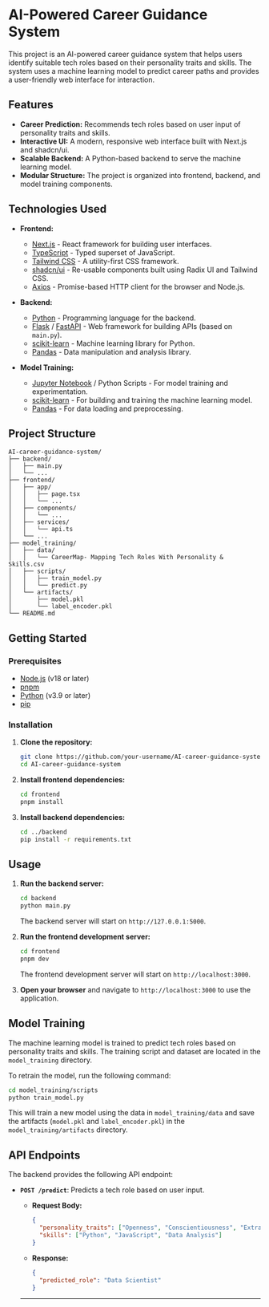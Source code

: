 # AI-Powered Career Guidance System

This project is an AI-powered career guidance system that helps users identify suitable tech roles based on their personality traits and skills. The system uses a machine learning model to predict career paths and provides a user-friendly web interface for interaction.

## Features

*   **Career Prediction:** Recommends tech roles based on user input of personality traits and skills.
*   **Interactive UI:** A modern, responsive web interface built with Next.js and shadcn/ui.
*   **Scalable Backend:** A Python-based backend to serve the machine learning model.
*   **Modular Structure:** The project is organized into frontend, backend, and model training components.

## Technologies Used

*   **Frontend:**
    *   [Next.js](https://nextjs.org/) - React framework for building user interfaces.
    *   [TypeScript](https://www.typescriptlang.org/) - Typed superset of JavaScript.
    *   [Tailwind CSS](https://tailwindcss.com/) - A utility-first CSS framework.
    *   [shadcn/ui](https://ui.shadcn.com/) - Re-usable components built using Radix UI and Tailwind CSS.
    *   [Axios](https://axios-http.com/) - Promise-based HTTP client for the browser and Node.js.

*   **Backend:**
    *   [Python](https://www.python.org/) - Programming language for the backend.
    *   [Flask](https://flask.palletsprojects.com/) / [FastAPI](https://fastapi.tiangolo.com/) - Web framework for building APIs (based on `main.py`).
    *   [scikit-learn](https://scikit-learn.org/stable/) - Machine learning library for Python.
    *   [Pandas](https://pandas.pydata.org/) - Data manipulation and analysis library.

*   **Model Training:**
    *   [Jupyter Notebook](https://jupyter.org/) / Python Scripts - For model training and experimentation.
    *   [scikit-learn](https://scikit-learn.org/stable/) - For building and training the machine learning model.
    *   [Pandas](https://pandas.pydata.org/) - For data loading and preprocessing.

## Project Structure

```
AI-career-guidance-system/
├── backend/
│   ├── main.py
│   └── ...
├── frontend/
│   ├── app/
│   │   ├── page.tsx
│   │   └── ...
│   ├── components/
│   │   └── ...
│   ├── services/
│   │   └── api.ts
│   └── ...
├── model_training/
│   ├── data/
│   │   └── CareerMap- Mapping Tech Roles With Personality & Skills.csv
│   ├── scripts/
│   │   ├── train_model.py
│   │   └── predict.py
│   └── artifacts/
│       ├── model.pkl
│       └── label_encoder.pkl
└── README.md
```

## Getting Started

### Prerequisites

*   [Node.js](https://nodejs.org/en/) (v18 or later)
*   [pnpm](https://pnpm.io/installation)
*   [Python](https://www.python.org/downloads/) (v3.9 or later)
*   [pip](https://pip.pypa.io/en/stable/installation/)

### Installation

1.  **Clone the repository:**

    ```bash
    git clone https://github.com/your-username/AI-career-guidance-system.git
    cd AI-career-guidance-system
    ```

2.  **Install frontend dependencies:**

    ```bash
    cd frontend
    pnpm install
    ```

3.  **Install backend dependencies:**

    ```bash
    cd ../backend
    pip install -r requirements.txt
    ```

## Usage

1.  **Run the backend server:**

    ```bash
    cd backend
    python main.py
    ```

    The backend server will start on `http://127.0.0.1:5000`.

2.  **Run the frontend development server:**

    ```bash
    cd frontend
    pnpm dev
    ```

    The frontend development server will start on `http://localhost:3000`.

3.  **Open your browser** and navigate to `http://localhost:3000` to use the application.

## Model Training

The machine learning model is trained to predict tech roles based on personality traits and skills. The training script and dataset are located in the `model_training` directory.

To retrain the model, run the following command:

```bash
cd model_training/scripts
python train_model.py
```

This will train a new model using the data in `model_training/data` and save the artifacts (`model.pkl` and `label_encoder.pkl`) in the `model_training/artifacts` directory.

## API Endpoints

The backend provides the following API endpoint:

*   **`POST /predict`**: Predicts a tech role based on user input.

    *   **Request Body:**
        ```json
        {
          "personality_traits": ["Openness", "Conscientiousness", "Extraversion", "Agreeableness", "Neuroticism"],
          "skills": ["Python", "JavaScript", "Data Analysis"]
        }
        ```

    *   **Response:**
        ```json
        {
          "predicted_role": "Data Scientist"
        }
        ```
      ----